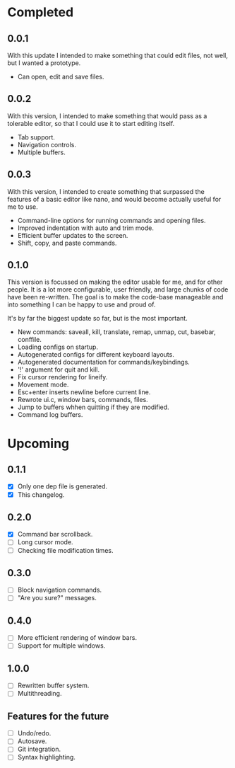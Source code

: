 Completed
=========

0.0.1
-----

With this update I intended to make something that could edit files, not
well, but I wanted a prototype.

 - Can open, edit and save files.

0.0.2
-----

With this version, I intended to make something that would pass as a
tolerable editor, so that I could use it to start editing itself.

 - Tab support.
 - Navigation controls.
 - Multiple buffers.

0.0.3
-----

With this version, I intended to create something that surpassed the
features of a basic editor like nano, and would become actually useful
for me to use.

 - Command-line options for running commands and opening files.
 - Improved indentation with auto and trim mode.
 - Efficient buffer updates to the screen.
 - Shift, copy, and paste commands.

0.1.0
-----

This version is focussed on making the editor usable for me, and for
other people. It is a lot more configurable, user friendly, and large
chunks of code have been re-written. The goal is to make the code-base
manageable and into something I can be happy to use and proud of.

It's by far the biggest update so far, but is the most important.

 - New commands: saveall, kill, translate, remap, unmap, cut,
   basebar, conffile.
 - Loading configs on startup.
 - Autogenerated configs for different keyboard layouts.
 - Autogenerated documentation for commands/keybindings.
 - '!' argument for quit and kill.
 - Fix cursor rendering for lineify.
 - Movement mode.
 - Esc+enter inserts newline before current line.
 - Rewrote ui.c, window bars, commands, files.
 - Jump to buffers whhen quitting if they are modified.
 - Command log buffers.

Upcoming
========

0.1.1
-----

 - [x] Only one dep file is generated.
 - [x] This changelog.
 
0.2.0
-----

 - [x] Command bar scrollback.
 - [ ] Long cursor mode.
 - [ ] Checking file modification times.

0.3.0
-----

 - [ ] Block navigation commands.
 - [ ] "Are you sure?" messages.

0.4.0
-----

 - [ ] More efficient rendering of window bars.
 - [ ] Support for multiple windows.

1.0.0
-----

 - [ ] Rewritten buffer system.
 - [ ] Multithreading.

Features for the future
-----------------------

- [ ] Undo/redo.
- [ ] Autosave.
- [ ] Git integration.
- [ ] Syntax highlighting.
